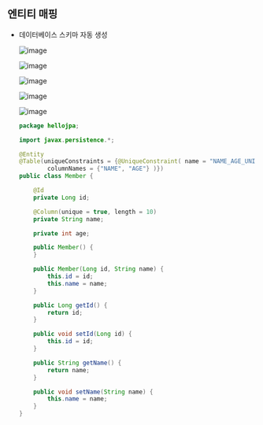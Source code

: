 ## **엔티티 매핑**
  * 데이터베이스 스키마 자동 생성
    
    ![image](https://user-images.githubusercontent.com/79301439/171414166-3d16668b-923d-473e-a6f3-42b33db0219a.png)
    
    ![image](https://user-images.githubusercontent.com/79301439/171414221-db1f38a8-9ac7-4baa-9936-cce9f3ba2553.png)
    
    ![image](https://user-images.githubusercontent.com/79301439/171414335-a8a15e74-7f51-422a-9a38-358b70ee3b67.png)
    
    ![image](https://user-images.githubusercontent.com/79301439/171414422-28d0cf56-a2d0-45ac-87f5-f7491c6e8b8d.png)
    
    ![image](https://user-images.githubusercontent.com/79301439/171414534-efe2c236-44c2-4ca1-bf34-aa8699551c35.png)
    
    ```java
    package hellojpa;

    import javax.persistence.*;

    @Entity
    @Table(uniqueConstraints = {@UniqueConstraint( name = "NAME_AGE_UNIQUE",
            columnNames = {"NAME", "AGE"} )})
    public class Member {

        @Id
        private Long id;

        @Column(unique = true, length = 10)
        private String name;

        private int age;

        public Member() {
        }

        public Member(Long id, String name) {
            this.id = id;
            this.name = name;
        }

        public Long getId() {
            return id;
        }

        public void setId(Long id) {
            this.id = id;
        }

        public String getName() {
            return name;
        }

        public void setName(String name) {
            this.name = name;
        }
    }
    ```
